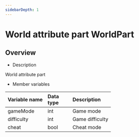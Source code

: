```yaml
--- 
sidebarDepth: 1 
--- 
```

# World attribute part WorldPart 

## Overview 

- Description 

World attribute part 

- Member variables 

| Variable name | <div style="width: 4em">Data type</div> | Description | 
| :--- | :--- | :--- | 
| gameMode | int | Game mode | 
| difficulty | int | Game difficulty | 
| cheat | bool | Cheat mode | 

